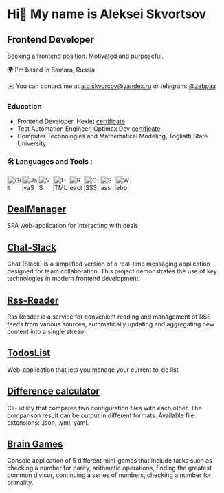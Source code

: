 # Hi👋 My name is Aleksei Skvortsov
## Frontend Developer
Seeking a frontend position. Motivated and purposeful.

🌍 I'm based in Samara, Russia

✉️ You can contact me at <a.o.skvorcov@yandex.ru> or telegram: [@zebpaa](https://t.me/zebpaa)

### Education
- Frontend Developer, Hexlet [certificate](https://github.com/zebpaa/zebpaa/blob/main/documents/aleksei_skvortsov_js_en.png)
- Test Automation Engineer, Optimax Dev [certificate](https://github.com/zebpaa/zebpaa/blob/main/documents/Сертификат%20OptimaxDev.jpg)
- Computer Technologies and Mathematical Modeling, Togliatti State University 

### :hammer_and_wrench: Languages and Tools :

<p align="left">
<a href="https://git-scm.com/" target="_blank" rel="noreferrer"><img src="https://raw.githubusercontent.com/danielcranney/readme-generator/main/public/icons/skills/git-colored.svg" width="36" height="36" alt="Git" /></a><a href="https://developer.mozilla.org/en-US/docs/Web/JavaScript" target="_blank" rel="noreferrer"><img src="https://raw.githubusercontent.com/danielcranney/readme-generator/main/public/icons/skills/javascript-colored.svg" width="36" height="36" alt="JavaScript" /></a><a href="https://code.visualstudio.com/" target="_blank" rel="noreferrer"><img src="https://raw.githubusercontent.com/danielcranney/readme-generator/main/public/icons/skills/visualstudiocode.svg" width="36" height="36" alt="VS Code" /></a><a href="https://developer.mozilla.org/en-US/docs/Glossary/HTML5" target="_blank" rel="noreferrer"><img src="https://raw.githubusercontent.com/danielcranney/readme-generator/main/public/icons/skills/html5-colored.svg" width="36" height="36" alt="HTML5" /></a><a href="https://reactjs.org/" target="_blank" rel="noreferrer"><img src="https://raw.githubusercontent.com/danielcranney/readme-generator/main/public/icons/skills/react-colored.svg" width="36" height="36" alt="React" /></a><a href="https://www.w3.org/TR/CSS/#css" target="_blank" rel="noreferrer"><img src="https://raw.githubusercontent.com/danielcranney/readme-generator/main/public/icons/skills/css3-colored.svg" width="36" height="36" alt="CSS3" /></a><a href="https://sass-lang.com/" target="_blank" rel="noreferrer"><img src="https://raw.githubusercontent.com/danielcranney/readme-generator/main/public/icons/skills/sass-colored.svg" width="36" height="36" alt="Sass" /></a><a href="https://webpack.js.org/" target="_blank" rel="noreferrer"><img src="https://raw.githubusercontent.com/danielcranney/readme-generator/main/public/icons/skills/webpack-colored.svg" width="36" height="36" alt="Webpack" /></a>
</p>

## [DealManager](https://github.com/zebpaa/DealManager)
SPA web-application for interacting with deals.

## [Chat-Slack](https://github.com/zebpaa/frontend-project-12)
Chat (Slack) is a simplified version of a real-time messaging application designed for team collaboration. This project demonstrates the use of key technologies in modern frontend development.

## [Rss-Reader](https://github.com/zebpaa/RSS-reader)
Rss Reader is a service for convenient reading and management of RSS feeds from various sources, automatically updating and aggregating new content into a single stream.

## [TodosList](https://github.com/zebpaa/TodosList)
Web-application that lets you manage your current to-do list

## [Difference calculator](https://github.com/zebpaa/Difference-calculator)
Cli- utility that compares two configuration files with each other. The comparison result can be output in different formats. Available file extensions: .json, .yml, yaml.

## [Brain Games](https://github.com/zebpaa/Brain-games)
Console application of 5 different mini-games that include tasks such as checking a number for parity, arithmetic operations, finding the greatest common divisor, continuing a series of numbers, checking a number for primality.
